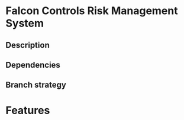 # Falcon Controls Risk Management System

## Description 

## Dependencies 

## Branch strategy 
# Features  





